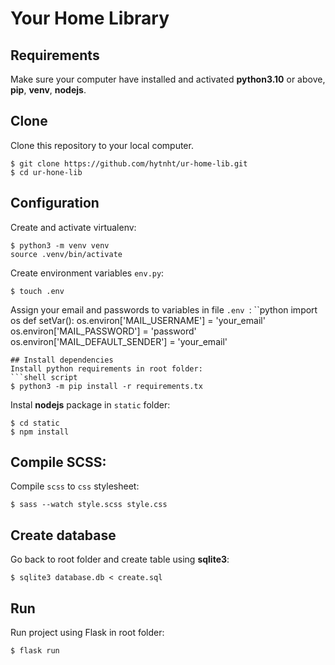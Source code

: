 # Your Home Library

## Requirements
Make sure your computer have installed and activated **python3.10** or above, **pip**, **venv**, **nodejs**. 

## Clone
Clone this repository to your local computer.
```shell script
$ git clone https://github.com/hytnht/ur-home-lib.git
$ cd ur-hone-lib
```
## Configuration
Create and activate virtualenv:
```shell script
$ python3 -m venv venv
source .venv/bin/activate
```
Create environment variables `env.py`:
```shell script
$ touch .env
```
Assign your email and passwords to variables in file `.env `:
``python
import os
def setVar():
    os.environ['MAIL_USERNAME'] = 'your_email'
    os.environ['MAIL_PASSWORD'] = 'password'
    os.environ['MAIL_DEFAULT_SENDER'] = 'your_email'

```
## Install dependencies
Install python requirements in root folder:
```shell script
$ python3 -m pip install -r requirements.tx
```
Instal **nodejs** package in `static` folder:
```shell script
$ cd static
$ npm install
```
## Compile SCSS:
Compile `scss` to `css` stylesheet:
```shell script
$ sass --watch style.scss style.css
```
## Create database
Go back to root folder and create table using **sqlite3**:
```shell script
$ sqlite3 database.db < create.sql
```
## Run
Run project using Flask in root folder:
```shell script
$ flask run 
```



